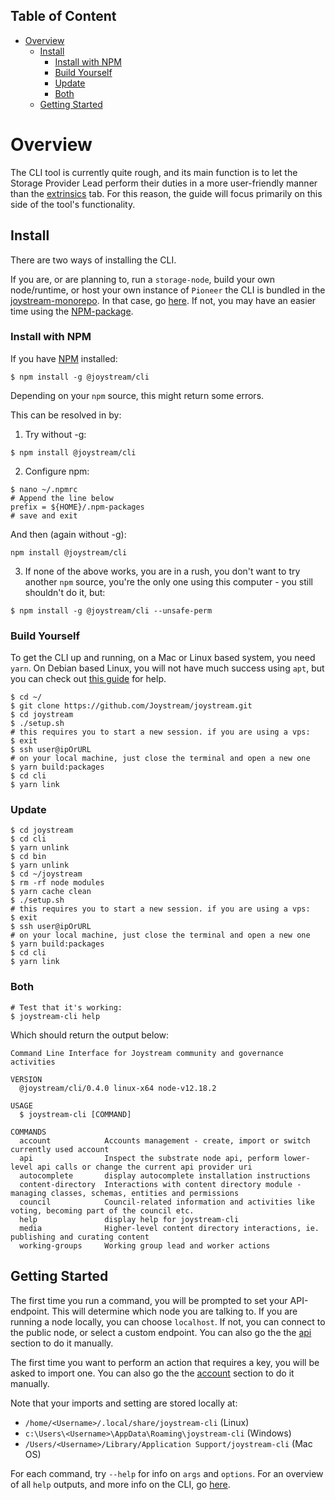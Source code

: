 Table of Content
---
<!-- TOC START min:1 max:4 link:true asterisk:false update:true -->
- [Overview](#overview)
  - [Install](#install)
    - [Install with NPM](#install-with-npm)
    - [Build Yourself](#build-yourself)
    - [Update](#update)
    - [Both](#both)
  - [Getting Started](#getting-started)
<!-- TOC END -->

# Overview

The CLI tool is currently quite rough, and its main function is to let the Storage Provider Lead perform their duties in a more user-friendly manner than the [extrinsics](https://testnet.joystream.org/#/extrinsics) tab. For this reason, the guide will focus primarily on this side of the tool's functionality.


## Install

There are two ways of installing the CLI.

If you are, or are planning to, run a `storage-node`, build your own node/runtime, or host your own instance of `Pioneer` the CLI is bundled in the [joystream-monorepo](https://github.com/Joystream/joystream). In that case, go [here](#build-yourself). If not, you may have an easier time using the [NPM-package](#install-with-npm).


### Install with NPM
If you have [NPM](https://www.npmjs.com/get-npm) installed:

```
$ npm install -g @joystream/cli
```
Depending on your `npm` source, this might return some errors.

This can be resolved in by:

1. Try without -g:
```
$ npm install @joystream/cli
```
2. Configure npm:
```
$ nano ~/.npmrc
# Append the line below
prefix = ${HOME}/.npm-packages
# save and exit
```
And then (again without -g):
```
npm install @joystream/cli
```
3. If none of the above works, you are in a rush, you don't want to try another `npm` source, you're the only one using this computer - you still shouldn't do it, but:
```
$ npm install -g @joystream/cli --unsafe-perm
```

### Build Yourself

To get the CLI up and running, on a Mac or Linux based system, you need `yarn`. On Debian based Linux, you will not have much success using `apt`, but you can check out [this guide](/roles/storage-providers/README.md#install-yarn-and-node-on-linux) for help.

```
$ cd ~/
$ git clone https://github.com/Joystream/joystream.git
$ cd joystream
$ ./setup.sh
# this requires you to start a new session. if you are using a vps:
$ exit
$ ssh user@ipOrURL
# on your local machine, just close the terminal and open a new one
$ yarn build:packages
$ cd cli
$ yarn link
```

### Update
```
$ cd joystream
$ cd cli
$ yarn unlink
$ cd bin
$ yarn unlink
$ cd ~/joystream
$ rm -rf node modules
$ yarn cache clean
$ ./setup.sh
# this requires you to start a new session. if you are using a vps:
$ exit
$ ssh user@ipOrURL
# on your local machine, just close the terminal and open a new one
$ yarn build:packages
$ cd cli
$ yarn link
```

### Both
```
# Test that it's working:
$ joystream-cli help
```
Which should return the output below:

```
Command Line Interface for Joystream community and governance activities

VERSION
  @joystream/cli/0.4.0 linux-x64 node-v12.18.2

USAGE
  $ joystream-cli [COMMAND]

COMMANDS
  account            Accounts management - create, import or switch currently used account
  api                Inspect the substrate node api, perform lower-level api calls or change the current api provider uri
  autocomplete       display autocomplete installation instructions
  content-directory  Interactions with content directory module - managing classes, schemas, entities and permissions
  council            Council-related information and activities like voting, becoming part of the council etc.
  help               display help for joystream-cli
  media              Higher-level content directory interactions, ie. publishing and curating content
  working-groups     Working group lead and worker actions
```

## Getting Started

The first time you run a command, you will be prompted to set your API-endpoint. This will determine which node you are talking to. If you are running a node locally, you can choose `localhost`. If not, you can connect to the public node, or select a custom endpoint. You can also go the the [api](#api) section to do it manually.

The first time you want to perform an action that requires a key, you will be asked to import one. You can also go the the [account](#account) section to do it manually.

Note that your imports and setting are stored locally at:
- `/home/<Username>/.local/share/joystream-cli` (Linux)
- `c:\Users\<Username>\AppData\Roaming\joystream-cli` (Windows)
- `/Users/<Username>/Library/Application Support/joystream-cli` (Mac OS)

For each command, try `--help` for info on `args` and `options`. For an overview of all `help` outputs, and more info on the CLI, go [here](https://github.com/Joystream/joystream/tree/master/cli).
